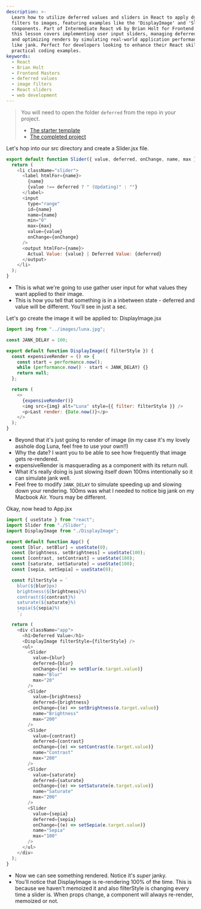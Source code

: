 ```yaml
---
description: >-
  Learn how to utilize deferred values and sliders in React to apply dynamic
  filters to images, featuring examples like the 'DisplayImage' and 'Slider'
  components. Part of Intermediate React v6 by Brian Holt for Frontend Masters,
  this lesson covers implementing user input sliders, managing deferred values,
  and optimizing renders by simulating real-world application performance issues
  like jank. Perfect for developers looking to enhance their React skills with
  practical coding examples.
keywords:
  - React
  - Brian Holt
  - Frontend Masters
  - deferred values
  - image filters
  - React sliders
  - web development
---
```

> You will need to open the folder `deferred` from the repo in your project.
>
> - [The starter template][starter]
> - [The completed project][completed]

Let's hop into our src directory and create a Slider.jsx file.

```javascript
export default function Slider({ value, deferred, onChange, name, max }) {
  return (
    <li className="slider">
      <label htmlFor={name}>
        {name}
        {value !== deferred ? " (Updating)" : ""}
      </label>
      <input
        type="range"
        id={name}
        name={name}
        min="0"
        max={max}
        value={value}
        onChange={onChange}
      />
      <output htmlFor={name}>
        Actual Value: {value} | Deferred Value: {deferred}
      </output>
    </li>
  );
}
```

- This is what we're going to use gather user input for what values they want applied to their image.
- This is how you tell that something is in a inbetween state - deferred and value will be different. You'll see in just a sec.

Let's go create the image it will be applied to: DisplayImage.jsx

```javascript
import img from "../images/luna.jpg";

const JANK_DELAY = 100;

export default function DisplayImage({ filterStyle }) {
  const expensiveRender = () => {
    const start = performance.now();
    while (performance.now() - start < JANK_DELAY) {}
    return null;
  };

  return (
    <>
      {expensiveRender()}
      <img src={img} alt="Luna" style={{ filter: filterStyle }} />
      <p>Last render: {Date.now()}</p>
    </>
  );
}
```

- Beyond that it's just going to render of image (in my case it's my lovely asshole dog Luna, feel free to use your own!!)
- Why the date? I want you to be able to see how frequently that image gets re-rendered.
- expensiveRender is masquerading as a component with its return null.
- What it's really doing is just slowing itself down 100ms intentionally so it can simulate jank well.
- Feel free to modify `JANK_DELAY` to simulate speeding up and slowing down your rendering. 100ms was what I needed to notice big jank on my Macbook Air. Yours may be different.

Okay, now head to App.jsx

```javascript
import { useState } from "react";
import Slider from "./Slider";
import DisplayImage from "./DisplayImage";

export default function App() {
  const [blur, setBlur] = useState(0);
  const [brightness, setBrightness] = useState(100);
  const [contrast, setContrast] = useState(100);
  const [saturate, setSaturate] = useState(100);
  const [sepia, setSepia] = useState(0);

  const filterStyle = `
    blur(${blur}px)
    brightness(${brightness}%)
    contrast(${contrast}%)
    saturate(${saturate}%)
    sepia(${sepia}%)
    `;

  return (
    <div className="app">
      <h1>Deferred Value</h1>
      <DisplayImage filterStyle={filterStyle} />
      <ul>
        <Slider
          value={blur}
          deferred={blur}
          onChange={(e) => setBlur(e.target.value)}
          name="Blur"
          max="20"
        />
        <Slider
          value={brightness}
          deferred={brightness}
          onChange={(e) => setBrightness(e.target.value)}
          name="Brightness"
          max="200"
        />
        <Slider
          value={contrast}
          deferred={contrast}
          onChange={(e) => setContrast(e.target.value)}
          name="Contrast"
          max="200"
        />
        <Slider
          value={saturate}
          deferred={saturate}
          onChange={(e) => setSaturate(e.target.value)}
          name="Saturate"
          max="200"
        />
        <Slider
          value={sepia}
          deferred={sepia}
          onChange={(e) => setSepia(e.target.value)}
          name="Sepia"
          max="100"
        />
      </ul>
    </div>
  );
}
```

- Now we can see something rendered. Notice it's _super_ janky.
- You'll notice that DisplayImage is re-rendering 100% of the time. This is because we haven't memoized it and also filterStyle is changing every time a slider is. When props change, a component will always re-render, memoized or not.

[starter]: https://github.com/btholt/irv6-project/tree/main/starter/deferred
[completed]: https://github.com/btholt/irv6-project/tree/main/completed/deferred
